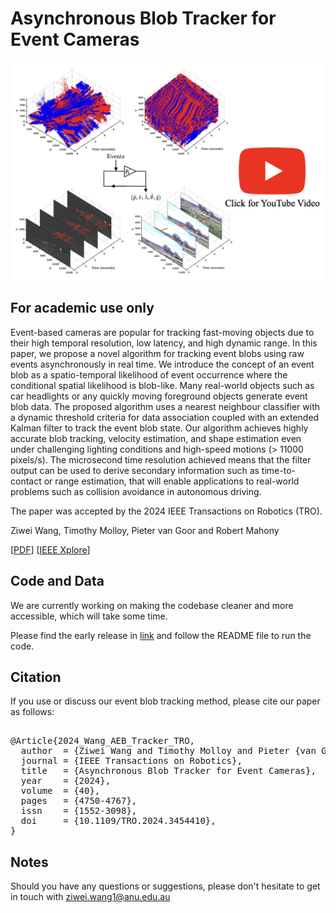 # Asynchronous Blob Tracker for Event Cameras

<p align="center">
  <a href="https://youtu.be/L_wJjhcToOU">
    <img src="figures/video_thumbnail.png" alt="Event Blob Tracking: An Asynchronous Real-Time Algorithm" width="500"/>
  </a>
</p>



## For academic use only
Event-based cameras are popular for tracking fast-moving objects due to their high temporal resolution, low latency, and high dynamic range. In this paper, we propose a novel algorithm for tracking event blobs using raw events asynchronously in real time. We introduce the concept of an event blob as a spatio-temporal likelihood of event occurrence where the conditional spatial likelihood is blob-like. Many real-world objects such as car headlights or any quickly moving foreground objects generate event blob data. The proposed algorithm uses a nearest neighbour classifier with a dynamic threshold criteria for data association coupled with an extended Kalman filter to track the event blob state. Our algorithm achieves highly accurate blob tracking, velocity estimation, and shape estimation even under challenging lighting conditions and high-speed motions (> 11000 pixels/s). The microsecond time resolution achieved means that the filter output can be used to derive secondary information such as time-to-contact or range estimation, that will enable applications to real-world problems such as collision avoidance in autonomous driving.

The paper was accepted by the 2024 IEEE Transactions on Robotics (TRO). 

Ziwei Wang, Timothy Molloy, Pieter van Goor and Robert Mahony

[[PDF](https://arxiv.org/abs/2307.10593)] [[IEEE Xplore](https://aus01.safelinks.protection.outlook.com/?url=https%3A%2F%2Fieeexplore.ieee.org%2Fdocument%2F10665915&data=05%7C02%7Cziwei.wang1%40anu.edu.au%7C2e08dda55bb843ef030408dcce0aa7ff%7Ce37d725cab5c46249ae5f0533e486437%7C0%7C0%7C638611792406135514%7CUnknown%7CTWFpbGZsb3d8eyJWIjoiMC4wLjAwMDAiLCJQIjoiV2luMzIiLCJBTiI6Ik1haWwiLCJXVCI6Mn0%3D%7C0%7C%7C%7C&sdata=CPSoyUFhRltD8mFhVy4BSLGgRP4KWhWmAgY6miA1uio%3D&reserved=0)]

## Code and Data
We are currently working on making the codebase cleaner and more accessible, which will take some time. 

Please find the early release in [link](https://drive.google.com/drive/folders/1Z3G4i4RDG_SjCmTIxGdwXQaOa_mpX-il?usp=sharing) and follow the README file to run the code. 

## Citation
If you use or discuss our event blob tracking method, please cite our paper as follows:

<pre>

@Article{2024_Wang_AEB_Tracker_TRO,
  author  = {Ziwei Wang and Timothy Molloy and Pieter {van Goor} and Robert Mahony},
  journal = {IEEE Transactions on Robotics},
  title   = {Asynchronous Blob Tracker for Event Cameras},
  year    = {2024},
  volume  = {40},
  pages   = {4750-4767},
  issn    = {1552-3098},
  doi     = {10.1109/TRO.2024.3454410},
}
</pre>

## Notes
Should you have any questions or suggestions, please don't hesitate to get in touch with ziwei.wang1@anu.edu.au

